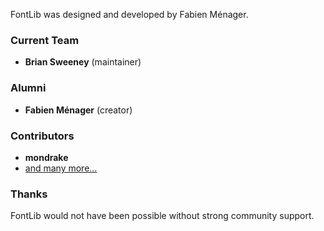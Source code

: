 FontLib was designed and developed by Fabien Ménager.

### Current Team

* **Brian Sweeney** (maintainer)

### Alumni

* **Fabien Ménager** (creator)

### Contributors
* **mondrake**
* [and many more...](https://github.com/dompdf/php-font-lib/graphs/contributors)

### Thanks

FontLib would not have been possible without strong community support.
